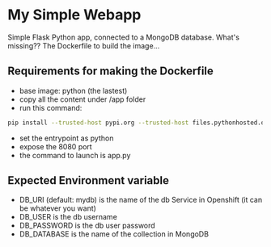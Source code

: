 # My Simple Webapp
Simple Flask Python app, connected to a MongoDB database.
What's missing?? The Dockerfile to build the image...
## Requirements for making the Dockerfile
 - base image: python (the lastest)
 - copy all the content under /app folder
 - run this command:
 ```sh
 pip install --trusted-host pypi.org --trusted-host files.pythonhosted.org -r requirements.txt
 ```
 - set the entrypoint as python
 - expose the 8080 port
 - the command to launch is app.py
## Expected Environment variable
   - DB_URI (default: mydb) is the name of the db Service in Openshift (it can be whatever you want)
   - DB_USER is the db username
   - DB_PASSWORD is the db user password
   - DB_DATABASE is the name of the collection in MongoDB
